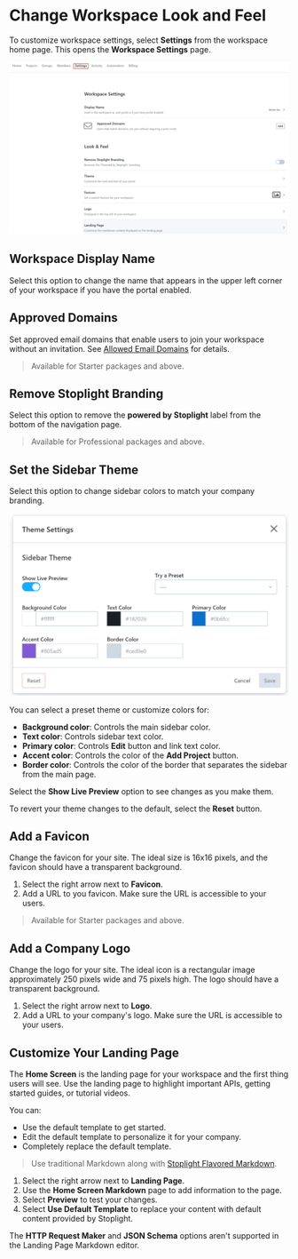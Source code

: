 # Change Workspace Look and Feel

To customize workspace settings, select **Settings** from the workspace home page. This opens the **Workspace Settings** page.

![Workspace Settings Page](../assets/images/workspace-settings.png)

## Workspace Display Name

Select this option to change the name that appears in the upper left corner of your workspace if you have the portal enabled. 

## Approved Domains

Set approved email domains that enable users to join your workspace without an invitation. See [Allowed Email Domains](d.workspace-access.md#allow-access-by-email-domain) for details.

>Available for Starter packages and above.

## Remove Stoplight Branding

Select this option to remove the **powered by Stoplight** label from the bottom of the navigation page.

>Available for Professional packages and above.

## Set the Sidebar Theme

Select this option to change sidebar colors to match your company branding. 

![Sidebar Theme Settings](../assets/images/theme-settings.png)

You can select a preset theme or customize colors for:

- **Background color**: Controls the main sidebar color.
- **Text color**: Controls sidebar text color.
- **Primary color**: Controls **Edit** button and link text color.
- **Accent color**: Controls the color of the **Add Project** button.
- **Border color**: Controls the color of the border that separates the sidebar from the main page.

Select the **Show Live Preview** option to see changes as you make them.

To revert your theme changes to the default, select the **Reset** button.

## Add a Favicon

Change the favicon for your site. The ideal size is 16x16 pixels, and the favicon should have a transparent background. 

1. Select the right arrow next to **Favicon**.
2. Add a URL to you favicon. Make sure the URL is accessible to your users. 

>Available for Starter packages and above.

## Add a Company Logo

Change the logo for your site. The ideal icon is a rectangular image approximately 250 pixels wide and 75 pixels high. The logo should have a transparent background. 

1. Select the right arrow next to **Logo**.
2. Add a URL to your company's logo. Make sure the URL is accessible to your users. 

## Customize Your Landing Page

The **Home Screen** is the landing page for your workspace and the first thing users will see. Use the landing page to highlight important APIs, getting started guides, or tutorial videos. 

You can:

- Use the default template to get started.
- Edit the default template to personalize it for your company. 
- Completely replace the default template. 

> Use traditional Markdown along with [Stoplight Flavored Markdown](../4.-documentation/stoplight-flavored-markdown.md). 

1. Select the right arrow next to **Landing Page**.
2. Use the **Home Screen Markdown** page to add information to the page. 
3. Select **Preview** to test your changes. 
4. Select **Use Default Template** to replace your content with default content provided by Stoplight.

The **HTTP Request Maker** and **JSON Schema** options aren't supported in the Landing Page Markdown editor.







